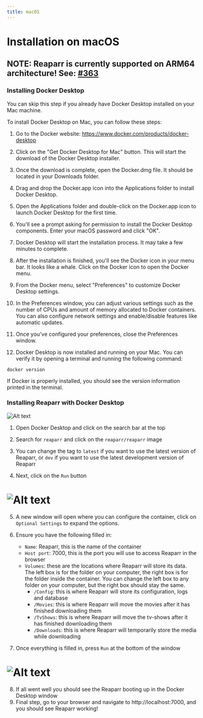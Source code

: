 ```yaml
---
title: macOS
---
```


# Installation on macOS

## NOTE: Reaparr is currently supported on ARM64 architecture! See: [#363](https://github.com/Reaparr/Reaparr/issues/363)

### Installing Docker Desktop

You can skip this step if you already have Docker Desktop installed on your Mac machine.

To install Docker Desktop on Mac, you can follow these steps:

1. Go to the Docker website: https://www.docker.com/products/docker-desktop

2. Click on the "Get Docker Desktop for Mac" button. This will start the download of the Docker Desktop installer.

3. Once the download is complete, open the Docker.dmg file. It should be located in your Downloads folder.

4. Drag and drop the Docker.app icon into the Applications folder to install Docker Desktop.

5. Open the Applications folder and double-click on the Docker.app icon to launch Docker Desktop for the first time.

6. You'll see a prompt asking for permission to install the Docker Desktop components. Enter your macOS password and click "OK".

7. Docker Desktop will start the installation process. It may take a few minutes to complete.

8. After the installation is finished, you'll see the Docker icon in your menu bar. It looks like a whale. Click on the Docker icon to open the Docker menu.

9. From the Docker menu, select "Preferences" to customize Docker Desktop settings.

10. In the Preferences window, you can adjust various settings such as the number of CPUs and amount of memory allocated to Docker containers. You can also configure network settings and enable/disable features like automatic updates.

11. Once you've configured your preferences, close the Preferences window.

12. Docker Desktop is now installed and running on your Mac. You can verify it by opening a terminal and running the following command:

```
docker version
```

If Docker is properly installed, you should see the version information printed in the terminal.

### Installing Reaparr with Docker Desktop

![Alt text](/img/guides/windows-install/reaparr-search.png "Reaparr search")

1. Open Docker Desktop and click on the search bar at the top

2. Search for `reaparr` and click on the `reaparr/reaparr` image

3. You can change the tag to `latest` if you want to use the latest version of Reaparr, or `dev` if you want to use the latest development version of Reaparr

4. Next, click on the `Run` button

# ![Alt text](/img/guides/windows-install/reaparr-configure.png "Reaparr configure")

5. A new window will open where you can configure the container, click on `Optional Settings` to expand the options.

6. Ensure you have the following filled in:
    - `Name`: Reaparr, this is the name of the container
    - `Host port`: 7000, this is the port you will use to access Reaparr in the browser
    - `Volumes`: these are the locations where Reaparr will store its data. The left box is for the folder on your computer, the right box is for the folder inside the container. You can change the left box to any folder on your computer, but the right box should stay the same.
        - `/Config`: this is where Reaparr will store its configuration, logs and database
        - `/Movies`: this is where Reaparr will move the movies after it has finished downloading them
        - `/TvShows`: this is where Reaparr will move the tv-shows after it has finished downloading them
        - `/Downloads`: this is where Reaparr will temporarily store the media while downloading
7. Once everything is filled in, press `Run` at the bottom of the window

# ![Alt text](/img/guides/windows-install/reaparr-boot.png "Reaparr configure")

8. If all went well you should see the Reaparr booting up in the Docker Desktop window
9. Final step, go to your browser and navigate to http://localhost:7000, and you should see Reaparr working!


